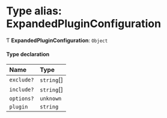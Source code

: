 # Type alias: ExpandedPluginConfiguration

Ƭ **ExpandedPluginConfiguration**: `Object`

#### Type declaration

| Name       | Type       |
| :--------- | :--------- |
| `exclude?` | `string`[] |
| `include?` | `string`[] |
| `options?` | `unknown`  |
| `plugin`   | `string`   |
